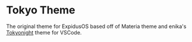 # Tokyo Theme

The original theme for ExpidusOS based off of Materia theme and enika's [Tokyonight](https://github.com/enkia/tokyo-night-vscode-theme) theme for VSCode.
